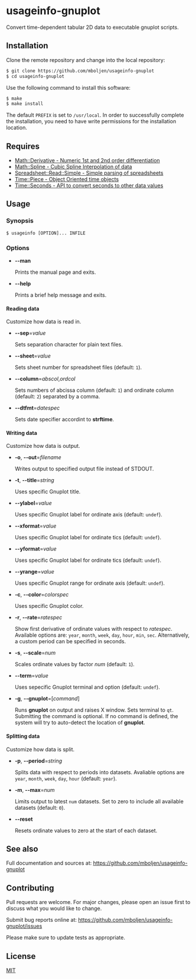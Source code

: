 # usageinfo-gnuplot

Convert time-dependent tabular 2D data to executable gnuplot scripts.

## Installation

Clone the remote repository and change into the local repository:

```bash
$ git clone https://github.com/mboljen/usageinfo-gnuplot
$ cd usageinfo-gnuplot
```

Use the following command to install this software:

```bash
$ make
$ make install
```

The default `PREFIX` is set to `/usr/local`.  In order to successfully complete the installation, you need to have write permissions for the installation location.

## Requires

+ [Math::Derivative - Numeric 1st and 2nd order differentiation](https://metacpan.org/pod/Math::Derivative)
+ [Math::Spline - Cubic Spline Interpolation of data](https://metacpan.org/pod/Math::Spline)
+ [Spreadsheet::Read::Simple - Simple parsing of spreadsheets](https://github.com/mboljen/spreadsheet-read-simple-perl)
+ [Time::Piece - Object Oriented time objects](https://metacpan.org/pod/Time::Piece)
+ [Time::Seconds - API to convert seconds to other data values](https://metacpan.org/pod/Time::Seconds)

## Usage

### Synopsis

```console
$ usageinfo [OPTION]... INFILE
```

### Options

- **--man**
  
  Prints the manual page and exits.

- **--help**
  
  Prints a brief help message and exits.

#### Reading data

Customize how data is read in.

- **--sep**=_value_
  
  Sets separation character for plain text files.

- **--sheet**=_value_
  
  Sets sheet number for spreadsheet files (default: `1`).

- **--column**=_abscol_,_ordcol_
  
  Sets numbers of abcissa column (default: `1`) and ordinate column (default: `2`) separated by a comma.

- **--dtfmt**=_datespec_
  
  Sets date specifier accordint to **strftime**.

#### Writing data

Customize how data is output.

- **-o**, **--out**=_filename_
  
  Writes output to specified output file instead of STDOUT.

- **-t**, **--title**=_string_
  
  Uses specific Gnuplot title.

- **--ylabel**=_value_
  
  Uses specific Gnuplot label for ordinate axis (default: `undef`).

- **--xformat**=_value_
  
  Uses specific Gnuplot label for ordinate tics (default: `undef`).

- **--yformat**=_value_
  
  Uses specific Gnuplot label for ordinate tics (default: `undef`).

- **--yrange**=_value_
  
  Uses specific Gnuplot range for ordinate axis (default: `undef`).

- **-c**, **--color**=_colorspec_
  
  Uses specific Gnuplot color.

- **-r**, **--rate**=_ratespec_
  
  Show first derivative of ordinate values with respect to _ratespec_. Available options are: `year`, `month`, `week`, `day`, `hour`, `min`, `sec`.  Alternatively, a custom period can be specified in seconds.

- **-s**, **--scale**=_num_
  
  Scales ordinate values by factor _num_ (default: `1`).

- **--term**=_value_
  
  Uses sepecific Gnuplot terminal and option (default: `undef`).

- **-g**, **--gnuplot**=[_command_]
  
  Runs **gnuplot** on output and raises X window.  Sets terminal to `qt`.  Submitting the command is optional.  If no command is defined, the system will try to auto-detect the location of **gnuplot**.

#### Splitting data

Customize how data is split.

* **-p**, **--period**=_string_
  
  Splits data with respect to periods into datasets. Avaliable options are `year`, `month`, `week`, `day`, `hour` (default: `year`).

* **-m**, **--max**=_num_
  
  Limits output to latest `num` datasets.  Set to zero to include all available datasets (default: `0`).

* **--reset**
  
  Resets ordinate values to zero at the start of each dataset.

## See also

Full documentation and sources at: <https://github.com/mboljen/usageinfo-gnuplot>

## Contributing

Pull requests are welcome.  For major changes, please open an issue first to discuss what you would like to change.

Submit bug reports online at: <https://github.com/mboljen/usageinfo-gnuplot/issues>

Please make sure to update tests as appropriate.

## License

[MIT](https://choosealicense.com/licenses/mit/)
